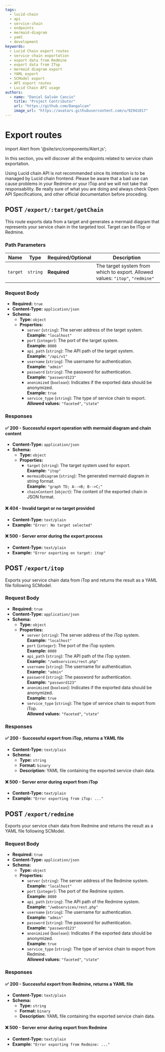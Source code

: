 ```yaml
---
tags:
  - lucid-chain
  - api
  - service-chain
  - endpoints
  - mermaid-diagram
  - yaml
  - development
keywords:
  - Lucid Chain export routes
  - service chain exportation
  - export data from Redmine
  - export data from ITop
  - mermaid diagram export
  - YAML export
  - SCModel export
  - API export routes
  - Lucid Chain API usage
authors: 
  - name: "Daniel Galván Cancio"
    title: "Project Contributor"
    url: "https://github.com/Dangalcan"
    image_url: "https://avatars.githubusercontent.com/u/92941017"
---
```


# Export routes

import Alert from '@site/src/components/Alert.js';

In this section, you will discover all the endpoints related to service chain exportation.

<Alert>
Using Lucid chain API is not recommended since its intention is to be managed by Lucid chain frontend. Please be aware that a bad use can cause problems in your Redmine or your ITop and we will not take that responsability. Be really sure of what you are doing and always check Open API Specifications, and other official documentation before proceding.  
</Alert>

## POST `/export/:target/getChain`

This route exports data from a target and generates a mermaid diagram that represents your service chain in the targeted tool. Target can be ITop or Redmine.

### Path Parameters

| Name   | Type   | Required/Optional | Description |
|--------|--------|----------|-------------|
| `target` | `string` | **Required** | The target system from which to export. Allowed values: `"itop"`, `"redmine"` |

### Request Body

- **Required:** `true`
- **Content-Type:** `application/json`
- **Schema:**
  - **Type:** `object`
  - **Properties:**
    - `server` (`string`): The server address of the target system.  
      **Example:** `"localhost"`
    - `port` (`integer`): The port of the target system.  
      **Example:** `8080`
    - `api_path` (`string`): The API path of the target system.  
      **Example:** `"/api/v1"`
    - `username` (`string`): The username for authentication.  
      **Example:** `"admin"`
    - `password` (`string`): The password for authentication.  
      **Example:** `"password123"`
    - `anonimized` (`boolean`): Indicates if the exported data should be anonymized.  
      **Example:** `true`
    - `service_type` (`string`): The type of service chain to export.  
      **Allowed values:** `"faceted"`, `"state"`

### Responses

#### ✅ 200 - Successful export operation with mermaid diagram and chain content

- **Content-Type:** `application/json`
- **Schema:**
  - **Type:** `object`
  - **Properties:**
    - `target` (`string`): The target system used for export.  
      **Example:** `"itop"`
    - `mermaidDiagram` (`string`): The generated mermaid diagram in string format.  
      **Example:** `"graph TD; A-->B; B-->C;"`
    - `chainContent` (`object`): The content of the exported chain in JSON format.

#### ❌ 404 - Invalid target or no target provided

- **Content-Type:** `text/plain`
- **Example:**  `"Error: No target selected"`

#### ❌ 500 - Server error during the export process

- **Content-Type:** `text/plain`
- **Example:**  `"Error exporting on target: itop"`

## POST `/export/itop`

Exports your service chain data from iTop and returns the result as a YAML file following SCModel.

### Request Body

- **Required:** `true`
- **Content-Type:** `application/json`
- **Schema:**
  - **Type:** `object`
  - **Properties:**
    - `server` (`string`): The server address of the iTop system.  
      **Example:** `"localhost"`
    - `port` (`integer`): The port of the iTop system.  
      **Example:** `8080`
    - `api_path` (`string`): The API path of the iTop system.  
      **Example:** `"/webservices/rest.php"`
    - `username` (`string`): The username for authentication.  
      **Example:** `"admin"`
    - `password` (`string`): The password for authentication.  
      **Example:** `"password123"`
    - `anonimized` (`boolean`): Indicates if the exported data should be anonymized.  
      **Example:** `true`
    - `service_type` (`string`): The type of service chain to export from iTop.  
      **Allowed values:** `"faceted"`, `"state"`

### Responses

#### ✅ 200 - Successful export from iTop, returns a YAML file

- **Content-Type:** `text/plain`
- **Schema:**
  - **Type:** `string`
  - **Format:** `binary`
  - **Description:** YAML file containing the exported service chain data.

#### ❌ 500 - Server error during export from iTop

- **Content-Type:** `text/plain`
- **Example:**  `"Error exporting from iTop: ..."`

## POST `/export/redmine`

Exports your service chain data from Redmine and returns the result as a YAML file following SCModel.

### Request Body

- **Required:** `true`
- **Content-Type:** `application/json`
- **Schema:**
  - **Type:** `object`
  - **Properties:**
    - `server` (`string`): The server address of the Redmine system.  
      **Example:** `"localhost"`
    - `port` (`integer`): The port of the Redmine system.  
      **Example:** `8080`
    - `api_path` (`string`): The API path of the Redmine system.  
      **Example:** `"/webservices/rest.php"`
    - `username` (`string`): The username for authentication.  
      **Example:** `"admin"`
    - `password` (`string`): The password for authentication.  
      **Example:** `"password123"`
    - `anonimized` (`boolean`): Indicates if the exported data should be anonymized.  
      **Example:** `true`
    - `service_type` (`string`): The type of service chain to export from Redmine.  
      **Allowed values:** `"faceted"`, `"state"`

### Responses

#### ✅ 200 - Successful export from Redmine, returns a YAML file

- **Content-Type:** `text/plain`
- **Schema:**
  - **Type:** `string`
  - **Format:** `binary`
  - **Description:** YAML file containing the exported service chain data.

#### ❌ 500 - Server error during export from Redmine

- **Content-Type:** `text/plain`
- **Example:**  `"Error exporting from Redmine: ..."`

